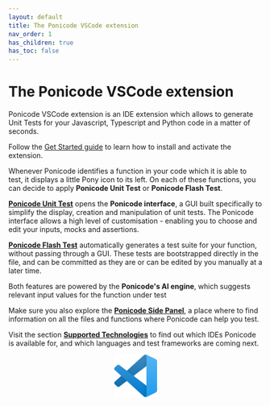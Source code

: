 ```yaml
---
layout: default
title: The Ponicode VSCode extension
nav_order: 1
has_children: true
has_toc: false
---
```


# The Ponicode VSCode extension


Ponicode VSCode extension is an IDE extension which allows to generate Unit Tests for your Javascript, Typescript and Python code in a matter of seconds.

Follow the [Get Started guide](/docs/vscode_extension/get_started/index/) to learn how to install and activate the extension.

Whenever Ponicode identifies a function in your code which it is able to test, it displays a little Pony icon to its left. On each of these functions, you can decide to apply **Ponicode Unit Test** or **Ponicode Flash Test**.

[**Ponicode Unit Test**](/docs/vscode_extension/gui_test/index/) opens the **Ponicode interface**, a GUI built specifically to simplify the display, creation and manipulation of unit tests. The Ponicode interface allows a high level of customisation - enabling you to choose and edit your inputs, mocks and assertions.

[**Ponicode Flash Test**](/docs/vscode_extension/flash_test/index/) automatically generates a test suite for your function, without passing through a GUI. These tests are bootstrapped directly in the file, and can be committed as they are or can be edited by you manually at a later time.

Both features are powered by the **Ponicode's AI engine**, which suggests relevant input values for the function under test

Make sure you also explore the [**Ponicode Side Panel**](/docs/vscode_extension/side_panel/index/), a place where to find information on all the files and functions where Ponicode can help you test.

Visit the section [**Supported Technologies**](/docs/vscode_extension/supported_technologies/index/) to find out which IDEs Ponicode is available for, and which languages and test frameworks are coming next.

<p align="center" >
    <img src="/assets/images/vscode.png" alt="vscode" width="85"/>
</p>